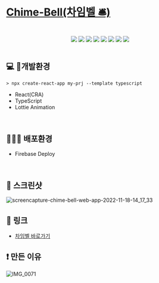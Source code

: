 # [Chime-Bell(차임벨 🛎)](http://chime-bell.web.app)

<br>

<div align="center">
	<img src="https://img.shields.io/badge/React-61DAFB?style=flat&logo=React&logoColor=white" />
	<img src="https://img.shields.io/badge/TypeScript-3178C6?style=flat&logo=TypeScript&logoColor=white" />
  	<img src="https://img.shields.io/badge/MUI-007FFF?style=flat&logo=MUI&logoColor=white" />
    	<img src="https://img.shields.io/badge/HTML5-E34F26?style=flat&logo=HTML5&logoColor=white" />
	<img src="https://img.shields.io/badge/JavaScript-F7DF1E?style=flat&logo=JavaScript&logoColor=white" />
	<img src="https://img.shields.io/badge/CSS3-1572B6?style=flat&logo=CSS3&logoColor=white" />
  	<img src="https://img.shields.io/badge/Webpack-8DD6F9?style=flat&logo=Webpack&logoColor=white" />
  	<img src="https://img.shields.io/badge/Firebase-FFCA28?style=flat&logo=Firebase&logoColor=white" />
</div>

<br>

## 💻 개발환경

```
> npx create-react-app my-prj --template typescript
```

- React(CRA)
- TypeScript
- Lottie Animation

<br>

## 🧑🏻‍💻 배포환경

- Firebase Deploy

<br>

## 📸 스크린샷

![screencapture-chime-bell-web-app-2022-11-18-14_17_33](https://user-images.githubusercontent.com/38034518/202625583-0cd39955-97fd-4ae0-a0ab-830d5de53c94.png)

## 🔗 링크

- [차임벨 바로가기](http://chime-bell.web.app)

## ❗️ 만든 이유

![IMG_0071](https://user-images.githubusercontent.com/38034518/202624418-9f004ac6-8ad3-460d-8a33-8baf6020739f.JPG)
